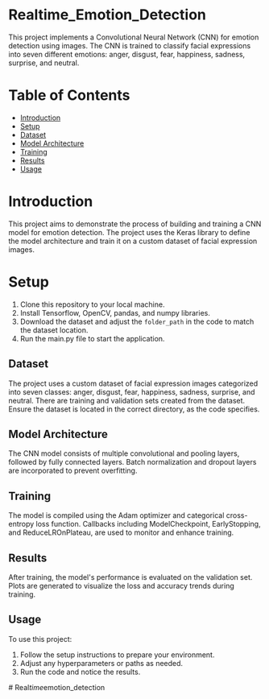 # Realtime_Emotion_Detection
 This project implements a Convolutional Neural Network (CNN) for emotion detection using images. The CNN is trained to classify facial expressions into seven different emotions: anger, disgust, fear, happiness, sadness, surprise, and neutral.

# Table of Contents

- [Introduction](#introduction)
- [Setup](#setup)
- [Dataset](#dataset)
- [Model Architecture](#model-architecture)
- [Training](#training)
- [Results](#results)
- [Usage](#usage)

# Introduction

This project aims to demonstrate the process of building and training a CNN model for emotion detection. The project uses the Keras library to define the model architecture and train it on a custom dataset of facial expression images.

# Setup
1. Clone this repository to your local machine.
2. Install Tensorflow, OpenCV, pandas, and numpy libraries.
3. Download the dataset and adjust the `folder_path` in the code to match the dataset location.
4. Run the main.py file to start the application.

## Dataset
The project uses a custom dataset of facial expression images categorized into seven classes: anger, disgust, fear, happiness, sadness, surprise, and neutral. There are training and validation sets created from the dataset. Ensure the dataset is located in the correct directory, as the code specifies.

## Model Architecture
The CNN model consists of multiple convolutional and pooling layers, followed by fully connected layers. Batch normalization and dropout layers are incorporated to prevent overfitting.

## Training
The model is compiled using the Adam optimizer and categorical cross-entropy loss function. Callbacks including ModelCheckpoint, EarlyStopping, and ReduceLROnPlateau, are used to monitor and enhance training.

## Results
After training, the model's performance is evaluated on the validation set. Plots are generated to visualize the loss and accuracy trends during training.

## Usage
To use this project:

1. Follow the setup instructions to prepare your environment.
2. Adjust any hyperparameters or paths as needed.
3. Run the code and notice the results.


#   R e a l _ t i m e _ e m o t i o n _ d e t e c t i o n 
 
 

